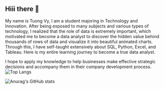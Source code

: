 
## Hiii there 👋

<!--
**Tuongvyy2011/Tuongvyy2011** is a ✨ _special_ ✨ repository because its `README.md` (this file) appears on your GitHub profile.

Here are some ideas to get you started:

- 🔭 I’m currently working on ...
- 🌱 I’m currently learning ...
- 👯 I’m looking to collaborate on ...
- 🤔 I’m looking for help with ...
- 💬 Ask me about ...
- 📫 How to reach me: ...
- 😄 Pronouns: ...
- ⚡ Fun fact: ...
-->

My name is Tuong Vy, I am a student majoring in Technology and Innovation. After being exposed to many subjects and various types of technology, I realized that the role of data is extremely important, which motivated me to become a data analyst to discover the hidden value behind thousands of rows of data and visualize it into beautiful animated charts. Through this, I have self-taught extensively about SQL, Python, Excel, and Tableau. Here is my entire learning journey to become a true data analyst.

I hope to apply my knowledge to help businesses make effective strategic decisions and accompany them in their company development process.
![Top Langs](https://github-readme-stats.vercel.app/api/top-langs/?username=Tuongvyy2011&layout=compact)

![Anurag's GitHub stats](https://github-readme-stats.vercel.app/api?username=Tuongvyy2011&show_icons=true&bg_color=00000000)


